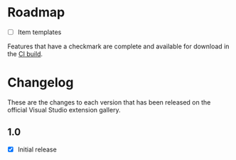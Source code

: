 # Roadmap

- [ ] Item templates

Features that have a checkmark are complete and available for
download in the
[CI build](http://vsixgallery.com/extension/4163aa08-9878-4b1c-a1ee-58ab67f7db5b/).

# Changelog

These are the changes to each version that has been released
on the official Visual Studio extension gallery.

## 1.0

- [x] Initial release